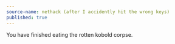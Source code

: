 ```yaml
---
source-name: nethack (after I accidently hit the wrong keys)
published: true
---
```


<p>You have finished eating the rotten kobold corpse.</p>



